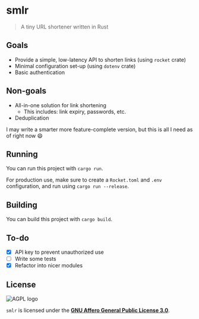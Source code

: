 # smlr
> A tiny URL shortener written in Rust

## Goals
- Provide a simple, low-latency API to shorten links (using `rocket` crate)
- Minimal configuration set-up (using `dotenv` crate)
- Basic authentication

## Non-goals
- All-in-one solution for link shortening
  - This includes: link expiry, passwords, etc.
- Deduplication

I may write a smarter more feature-complete version, but this is
all I need as of right now 😄

## Running
You can run this project with `cargo run`.

For production use, make sure to create a `Rocket.toml` and `.env`
configuration, and run using `cargo run --release`.

## Building
You can build this project with `cargo build`.

## To-do
- [x] API key to prevent unauthorized use
- [ ] Write some tests
- [x] Refactor into nicer modules

## License
![AGPL logo](https://www.gnu.org/graphics/agplv3-155x51.png "GNU Affero General Public License")

`smlr` is licensed under the [**GNU Affero General Public License
3.0**](LICENSE).
